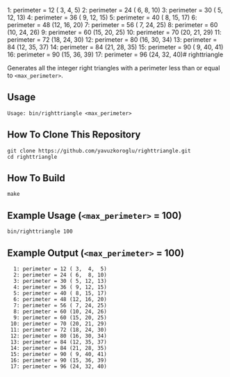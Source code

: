   1: perimeter = 12 ( 3,  4,  5)
  2: perimeter = 24 ( 6,  8, 10)
  3: perimeter = 30 ( 5, 12, 13)
  4: perimeter = 36 ( 9, 12, 15)
  5: perimeter = 40 ( 8, 15, 17)
  6: perimeter = 48 (12, 16, 20)
  7: perimeter = 56 ( 7, 24, 25)
  8: perimeter = 60 (10, 24, 26)
  9: perimeter = 60 (15, 20, 25)
 10: perimeter = 70 (20, 21, 29)
 11: perimeter = 72 (18, 24, 30)
 12: perimeter = 80 (16, 30, 34)
 13: perimeter = 84 (12, 35, 37)
 14: perimeter = 84 (21, 28, 35)
 15: perimeter = 90 ( 9, 40, 41)
 16: perimeter = 90 (15, 36, 39)
 17: perimeter = 96 (24, 32, 40)# righttriangle

Generates all the integer right triangles with a perimeter less than or equal to `<max_perimeter>`.

## Usage

```
Usage: bin/righttriangle <max_perimeter>
```

## How To Clone This Repository

```
git clone https://github.com/yavuzkoroglu/righttriangle.git
cd righttriangle
```

## How To Build

```
make
```

## Example Usage (`<max_perimeter>` = 100)

```
bin/righttriangle 100
```

## Example Output (`<max_perimeter>` = 100)

```
  1: perimeter = 12 ( 3,  4,  5)
  2: perimeter = 24 ( 6,  8, 10)
  3: perimeter = 30 ( 5, 12, 13)
  4: perimeter = 36 ( 9, 12, 15)
  5: perimeter = 40 ( 8, 15, 17)
  6: perimeter = 48 (12, 16, 20)
  7: perimeter = 56 ( 7, 24, 25)
  8: perimeter = 60 (10, 24, 26)
  9: perimeter = 60 (15, 20, 25)
 10: perimeter = 70 (20, 21, 29)
 11: perimeter = 72 (18, 24, 30)
 12: perimeter = 80 (16, 30, 34)
 13: perimeter = 84 (12, 35, 37)
 14: perimeter = 84 (21, 28, 35)
 15: perimeter = 90 ( 9, 40, 41)
 16: perimeter = 90 (15, 36, 39)
 17: perimeter = 96 (24, 32, 40)

```
